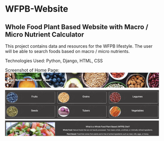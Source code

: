 # WFPB-Website
## Whole Food Plant Based Website with Macro / Micro Nutrient Calculator

This project contains data and resources for the WFPB lifestyle. The user will be able to search foods based on macro / micro nutrients. 

Technologies Used: Python, Django, HTML, CSS

Screenshot of Home Page:
<img width="1499" alt="WFPB Home Page" src="static/img/screenshot.png">